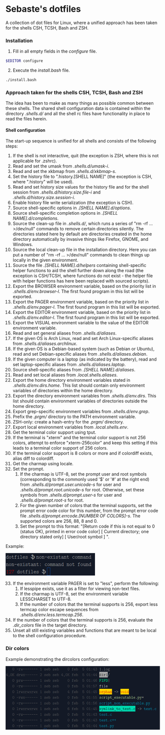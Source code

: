 # Sebaste's dotfiles

A collection of dot files for Linux, where a unified approach has been taken for the shells CSH, TCSH, Bash and ZSH.

### Installation

1. Fill in all empty fields in the *configure* file.
 
 ```bash
 $EDITOR configure
 ```
2. Execute the *install.bash* file.
 
 ```bash
 ./install.bash
 ```

### Approach taken for the shells CSH, TCSH, Bash and ZSH

The idea has been to make as many things as possible common between these shells. The shared shell configuration data is contained within the directory *.shells.d/* and all the shell rc files have functionality in place to read the files herein.

#### Shell configuration

The start-up sequence is unified for all shells and consists of the following steps:

1. If the shell is not interactive, quit (the exception is ZSH, where this is not applicable for .zshrc).
2. Read and set the umask from *.shells.d/umask-i*.
3. Read and set the xkbmap from *.shells.d/xkbmap-s*.
4. Set the history file to ".history.[SHELL NAME]" (the exception is CSH, where ".history" will be used).
5. Read and set history size values for the history file and for the shell session from *.shells.d/history.size.file-i* and *.shells.d/history.size.session-i*.
6. Enable history file write serialization (the exception is CSH).
7. Source shell-specific options in *.[SHELL NAME].d/options*.
8. Source shell-specific completion options in *.[SHELL NAME].d/completions*.
9. Source the clean-up file in *.shells.d/*, which runs a series of "rm -rf ... >/dev/null" commands to remove certain directories silently. The directories stated here by default are directories created in the home directory automatically by invasive things like Firefox, GNOME, and Windows.
10. Source the local clean-up file in the installation directory. Here you can put a number of "rm -rf ... >/dev/null" commands to clean things up locally in the given environment.
11. Source the file *.[SHELL NAME].d/helpers* containing shell-specific helper functions to aid the shell further down along the road (the exception is CSH/TCSH, where functions do not exist - the helper file with helper functions has here been replaced with sourced scripts).
12. Export the BROWSER environment variable, based on the priority list in *.shells.d/env.browser-l*. The first found program in this list will be exported.
13. Export the PAGER environment variable, based on the priority list in *.shells.d/env.pager-l*. The first found program in this list will be exported.
14. Export the EDITOR environment variable, based on the priority list in *.shells.d/env.editor-l*. The first found program in this list will be exported.
15. Export the VISUAL environment variable to the value of the EDITOR environment variable.
16. Read and set general aliases from *.shells.d/aliases*.
17. If the given OS is Arch Linux, read and set Arch Linux-specific aliases from *.shells.d/aliases.archlinux*.
18. If the given OS is a Debian-based system (such as Debian or Ubuntu), read and set Debian-specific aliases from *.shells.d/aliases.debian*.
19. If the given computer is a laptop (as indicated by the battery), read and set laptop-specific aliases from *.shells.d/aliases.laptop*.
20. Source shell-specific aliases from *.[SHELL NAME].d/aliases*.
21. Read and set local aliases from *.local.shells.aliases*.
22. Export the home directory environment variables stated in *.shells.d/env.dirs.home*. This list should contain only environment variables of directories within the home directory.
23. Export the directory environment variables from *.shells.d/env.dirs*. This list should contain environment variables of directories outside the home directory.
24. Export grep-specific environment variables from *.shells.d/env.grep*.
25. Prefix the *.prgm/* directory to the PATH environment variable.
26. ZSH-only: create a hash-entry for the *.prgm/* directory.
27. Export local environment variables from *.local.shells.env*.
28. Get the terminal color support using tput.
29. If the terminal is "xterm" and the terminal color support is not 256 colors, attempt to enforce "xterm-256color" and keep this setting if this leads to a terminal color support of 256 colors.
30. If the terminal color support is 8 colors or more and if colordiff exists, alias diff to colordiff.
31. Get the charmap using locale.
32. Set the prompt.
    1. If the charmap is UTF-8, set the prompt user and root symbols (corresponding to the commonly used '$' or '#' at the right end) from *.shells.d/prompt.user.unicode-s* for user and *.shells.d/prompt.root.unicode-s* for root. Otherwise, set these symbols from *.shells.d/prompt.user-s* for user and *.shells.d/prompt.root-s* for root.
    2. For the given number of colors that the terminal supports, set the prompt error code color for this number, from the prompt error code file *.shells.d/prompt.errcode.[NUMBER OF COLORS]-s*. The supported colors are 256, 88, 8 and 0.
    3. Set the prompt to this format:
  "[Return code if this is not equal to 0 (status OK), printed in error code color] [ Current directory; one directory stated only] [ User/root symbol ] ".
  
  Example:
  
  ![alt text](images/prompt.png "Prompt example")

33. If the environment variable PAGER is set to "less", perform the following:
    1. If lesspipe exists, use it as a filter for viewing non-text files.
    2. If the charmap is UTF-8, set the environment variable LESSCHARSET to UTF-8.
    3. If the number of colors that the terminal supports is 256, export less termcap color escape sequences from *.shells.d/env.less.termcap.256*.
34. If the number of colors that the terminal supports is 256, evaluate the *.dir_colors* file in the target directory.
35. Unset all still existing variables and functions that are meant to be local to the shell configuration procedure.

### Dir colors

Example demonstrating the dircolors configuration:

![alt text](images/dir_colors.png "Dir colors example")
